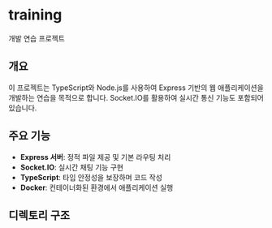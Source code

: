 # training

개발 연습 프로젝트

## 개요
이 프로젝트는 TypeScript와 Node.js를 사용하여 Express 기반의 웹 애플리케이션을 개발하는 연습을 목적으로 합니다. Socket.IO를 활용하여 실시간 통신 기능도 포함되어 있습니다.

## 주요 기능
- **Express 서버**: 정적 파일 제공 및 기본 라우팅 처리
- **Socket.IO**: 실시간 채팅 기능 구현
- **TypeScript**: 타입 안정성을 보장하며 코드 작성
- **Docker**: 컨테이너화된 환경에서 애플리케이션 실행

## 디렉토리 구조
